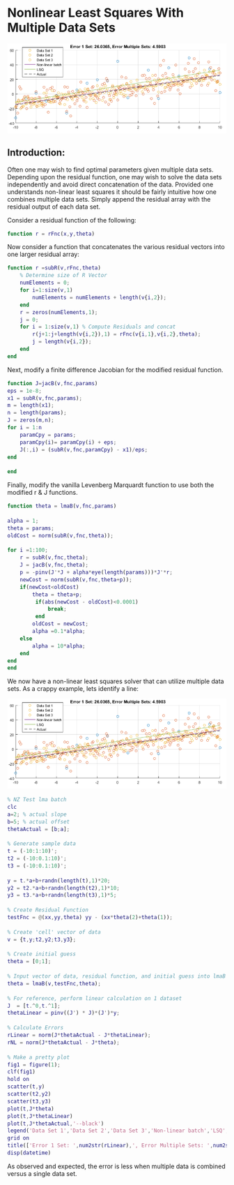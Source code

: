 # Nonlinear Least Squares With Multiple Data Sets

<p align='center'><img src='Images/lmaB1.png'</p>

## Introduction: 

Often one may wish to find optimal parameters given multiple data sets. Depending upon the residual function, one may wish to solve the data sets independently and avoid direct concatenation of the data. Provided one understands non-linear least squares it should be fairly intuitive how one combines multiple data sets. Simply append the residual array with the residual output of each data set. 

Consider a residual function of the following: 

```matlab
function r = rFnc(x,y,theta)
```

Now consider a function that concatenates the various residual vectors into one larger residual array: 

```matlab
function r =subR(v,rFnc,theta)
    % Determine size of R Vector
    numElements = 0;
    for i=1:size(v,1) 
        numElements = numElements + length(v{i,2});
    end
    r = zeros(numElements,1);
    j = 0;
    for i = 1:size(v,1) % Compute Residuals and concat 
        r(j+1:j+length(v{i,2}),1) = rFnc(v{i,1},v{i,2},theta);
        j = length(v{i,2});
    end
end
```
Next, modify a finite difference Jacobian for the modified residual function.

```matlab
function J=jacB(v,fnc,params)
eps = 1e-8;
x1 = subR(v,fnc,params);
m = length(x1);
n = length(params);
J = zeros(m,n);
for i = 1:n
    paramCpy = params; 
    paramCpy(i)= paramCpy(i) + eps;
    J(:,i) = (subR(v,fnc,paramCpy) - x1)/eps;
end

end
```

Finally, modify the vanilla Levenberg Marquardt function to use both the modified r & J functions. 

```matlab 
function theta = lmaB(v,fnc,params)

alpha = 1;
theta = params;
oldCost = norm(subR(v,fnc,theta));

for i =1:100;
    r = subR(v,fnc,theta);
    J = jacB(v,fnc,theta);
    p = -pinv(J'*J + alpha*eye(length(params)))*J'*r;
    newCost = norm(subR(v,fnc,theta+p));
    if(newCost<oldCost)
        theta = theta+p;  
         if(abs(newCost - oldCost)<0.0001)
             break;
         end
        oldCost = newCost;
        alpha =0.1*alpha;
    else
        alpha = 10*alpha;
    end
end
end

```

We now have a non-linear least squares solver that can utilize multiple data sets. As a crappy example, lets identify a line: 

<p align='center'><img src='Images/lmaB1.png'</p>

```matlab
% NZ Test lma batch
clc
a=2; % actual slope
b=5; % actual offset 
thetaActual = [b;a];

% Generate sample data 
t = (-10:1:10)'; 
t2 = (-10:0.1:10)';
t3 = (-10:0.1:10)';

y = t.*a+b+randn(length(t),1)*20;
y2 = t2.*a+b+randn(length(t2),1)*10;
y3 = t3.*a+b+randn(length(t3),1)*5;

% Create Residual Function 
testFnc = @(xx,yy,theta) yy - (xx*theta(2)+theta(1)); 

% Create 'cell' vector of data
v = {t,y;t2,y2;t3,y3};

% Create initial guess 
theta = [0;1];

% Input vector of data, residual function, and initial guess into lmaB
theta = lmaB(v,testFnc,theta);

% For reference, perform linear calculation on 1 dataset 
J  = [t.^0,t.^1];
thetaLinear = pinv((J') * J)*(J')*y;

% Calculate Errors 
rLinear = norm(J*thetaActual - J*thetaLinear);
rNL = norm(J*thetaActual - J*theta);

% Make a pretty plot 
fig1 = figure(1);
clf(fig1)
hold on 
scatter(t,y)
scatter(t2,y2)
scatter(t3,y3)
plot(t,J*theta)
plot(t,J*thetaLinear)
plot(t,J*thetaActual,'--black')
legend('Data Set 1','Data Set 2','Data Set 3','Non-linear batch','LSQ','Actual')
grid on
title(['Error 1 Set: ',num2str(rLinear),', Error Multiple Sets: ',num2str(rNL)])
disp(datetime)

```
As observed and expected, the error is less when multiple data is combined versus a single data set. 
